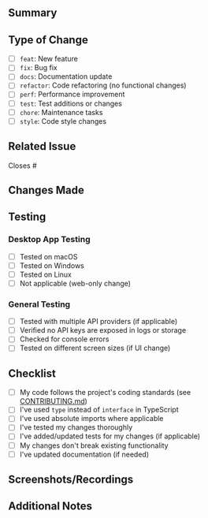 ## Summary

<!-- Briefly describe what this PR does and why it's needed -->

## Type of Change

<!-- Mark the relevant option with an "x" -->

- [ ] `feat`: New feature
- [ ] `fix`: Bug fix
- [ ] `docs`: Documentation update
- [ ] `refactor`: Code refactoring (no functional changes)
- [ ] `perf`: Performance improvement
- [ ] `test`: Test additions or changes
- [ ] `chore`: Maintenance tasks
- [ ] `style`: Code style changes

## Related Issue

<!-- Link to the issue this PR addresses, if applicable -->
Closes #

## Changes Made

<!-- Describe your changes in detail. What did you change and how? -->

## Testing

<!-- Describe the tests you ran to verify your changes -->

### Desktop App Testing
- [ ] Tested on macOS
- [ ] Tested on Windows
- [ ] Tested on Linux
- [ ] Not applicable (web-only change)

### General Testing
- [ ] Tested with multiple API providers (if applicable)
- [ ] Verified no API keys are exposed in logs or storage
- [ ] Checked for console errors
- [ ] Tested on different screen sizes (if UI change)

## Checklist

<!-- Make sure you've completed these steps -->

- [ ] My code follows the project's coding standards (see [CONTRIBUTING.md](../CONTRIBUTING.md))
- [ ] I've used `type` instead of `interface` in TypeScript
- [ ] I've used absolute imports where applicable
- [ ] I've tested my changes thoroughly
- [ ] I've added/updated tests for my changes (if applicable)
- [ ] My changes don't break existing functionality
- [ ] I've updated documentation (if needed)

## Screenshots/Recordings

<!-- If this is a UI change, please include screenshots or recordings -->

## Additional Notes

<!-- Any additional context, considerations, or discussion points -->